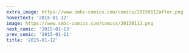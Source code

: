 ```yaml
---
extra_image: https://www.smbc-comics.com/comics/20150112after.png
hovertext: '2015-01-12'
image: https://www.smbc-comics.com/comics/20150112.png
next_comic: '2015-01-13'
prev_comic: '2015-01-11'
title: '2015-01-12'
---
```


